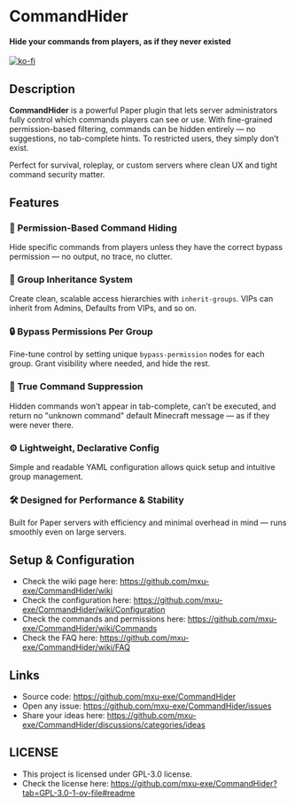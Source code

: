 # CommandHider

#### Hide your commands from players, as if they never existed

[![ko-fi](https://ko-fi.com/img/githubbutton_sm.svg)](https://ko-fi.com/K3K61H0NRI)

## Description

**CommandHider** is a powerful Paper plugin that lets server administrators fully control which commands players can see or use. With fine-grained permission-based filtering, commands can be hidden entirely — no suggestions, no tab-complete hints. To restricted users, they simply don’t exist.

Perfect for survival, roleplay, or custom servers where clean UX and tight command security matter.

## Features

### 🧩 Permission-Based Command Hiding
Hide specific commands from players unless they have the correct bypass permission — no output, no trace, no clutter.

### 🔁 Group Inheritance System
Create clean, scalable access hierarchies with `inherit-groups`. VIPs can inherit from Admins, Defaults from VIPs, and so on.

### 🔒 Bypass Permissions Per Group
Fine-tune control by setting unique `bypass-permission` nodes for each group. Grant visibility where needed, and hide the rest.

### 🚫 True Command Suppression
Hidden commands won’t appear in tab-complete, can’t be executed, and return no "unknown command" default Minecraft message — as if they were never there.

### ⚙️ Lightweight, Declarative Config
Simple and readable YAML configuration allows quick setup and intuitive group management.

### 🛠 Designed for Performance & Stability
Built for Paper servers with efficiency and minimal overhead in mind — runs smoothly even on large servers.

## Setup & Configuration

- Check the wiki page here: https://github.com/mxu-exe/CommandHider/wiki
- Check the configuration here: https://github.com/mxu-exe/CommandHider/wiki/Configuration
- Check the commands and permissions here: https://github.com/mxu-exe/CommandHider/wiki/Commands
- Check the FAQ here: https://github.com/mxu-exe/CommandHider/wiki/FAQ

## Links

- Source code: https://github.com/mxu-exe/CommandHider
- Open any issue: https://github.com/mxu-exe/CommandHider/issues
- Share your ideas here: https://github.com/mxu-exe/CommandHider/discussions/categories/ideas

## LICENSE

- This project is licensed under GPL-3.0 license.
- Check the license here: https://github.com/mxu-exe/CommandHider?tab=GPL-3.0-1-ov-file#readme
